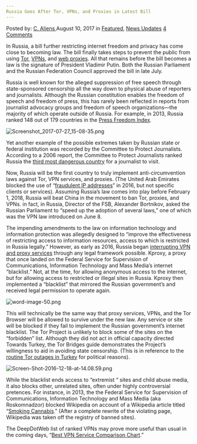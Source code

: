```yaml
---
Russia Goes After Tor, VPNs, and Proxies in Latest Bill
---
```

<article class="post-listing post-21858 post type-post status-publish format-standard has-post-thumbnail hentry category-deepdot-news category-news-updates tag-bill tag-latest tag-proxies tag-russia tag-tor tag-vpns">
    <div class="post-inner">
    <p class="post-meta">
    <span>Posted by: <a href="https://www.deepdotweb.com/author/caliens/" title="">C. Aliens </a></span>
    <span>August 10, 2017</span>
    <span>in <a href="https://www.deepdotweb.com/category/deepdot-news/" rel="category tag">Featured</a>, <a href="https://www.deepdotweb.com/category/news-updates/" rel="category tag">News Updates</a></span>
    <span><a href="https://www.deepdotweb.com/2017/08/10/russia-goes-tor-vpns-proxies-latest-bill/#comments">4 Comments</a></span>
    </p>
    <div class="clear"></div>
    <div class="entry">
    <p>In Russia, a bill further restricting internet freedom and privacy has come close to becoming law. The bill finally takes steps to prevent the public from using <a href="https://www.deepdotweb.com/tag/tor/">Tor</a>, <a href="https://www.deepdotweb.com/tag/vpn/">VPNs</a>, and <a href="https://www.deepdotweb.com/tag/proxy/">web proxies</a>. All that remains before the bill becomes a law is the signature of President Vladimir Putin. Both the Russian Parliament and the Russian Federation Council approved the bill in late July.</p>
    <p>Russia is well known for the alleged suppression of free speech through state-sponsored censorship all the way down to physical abuse of reporters and journalists. Although the Russian constitution enables the freedom of speech and freedom of press, this has rarely been reflected in reports from journalist advocacy groups and freedom of speech organizations—the majority of which operate outside of Russia. For example, in 2013, Russia ranked 148 out of 179 countries in the <a href="https://freedomhouse.org/report/freedom-press/2015/russia">Press Freedom Index</a>.</p>
    <p><img class="wp-image-21869 aligncenter" src="https://www.deepdotweb.com/wp-content/uploads/2017/08/screenshot_2017-07-27_15-08-35-png.png" alt="Screenshot_2017-07-27_15-08-35.png" srcset="https://www.deepdotweb.com/wp-content/uploads/2017/08/screenshot_2017-07-27_15-08-35-png.png 700w, https://www.deepdotweb.com/wp-content/uploads/2017/08/screenshot_2017-07-27_15-08-35-png-300x133.png 300w" sizes="(max-width: 700px) 100vw, 700px" /></p>
    <p>Yet another example of the possible extremes taken by Russian state or federal institution was recorded by the Committee to Protect Journalists. According to a 2006 report, the Committee to Protect Journalists ranked Russia the <a href="http://www.cpj.org/news/2006/europe/russia10oct06na.html">third most dangerous country</a> for a journalist to visit.</p>
    <p>Now, Russia will be the first country to truly implement anti-circumvention laws against Tor, VPN services, and proxies. (The United Arab Emirates blocked the use of “<a href="https://www.deepdotweb.com/2016/08/05/new-united-arab-emirates-law-makes-using-tor-vpns-proxies-illegal/">fraudulent IP addresses</a>” in 2016, but not specific clients or services). Assuming Russia’s law comes into play before February 1, 2018, Russia will beat China in the movement to ban Tor, proxies, and VPNs. in fact, in Russia, Director of the FSB, Alexander Bortnikov, asked the Russian Parliament to “speed up the adoption of several laws,” one of which was the VPN law introduced on June 8.</p>
    <p>The impending amendments to the law on information technology and information protection was allegedly designed to &#8220;improve the effectiveness of restricting access to information resources, access to which is restricted in Russia legally.” However, as early as 2016, Russia began <a href="http://www.rbc.ru/technology_and_media/08/06/2017/593933e69a7947e7bd831e05">interrupting VPN and proxy services</a> through any legal framework possible. Kproxy, a proxy that once landed on the Federal Service for Supervision of Communications, Information Technology and Mass Media’s internet “blacklist.” Not, at the time, for allowing anonymous access to the internet, but for allowing access to restricted or illegal sites in Russia. Kproxy then implemented a “blacklist” that mirrored the Russian government&#8217;s and received legal permission to operate again.</p>
    <p><img class="wp-image-21870 aligncenter" src="https://www.deepdotweb.com/wp-content/uploads/2017/08/word-image-50-png.png" alt="word-image-50.png" srcset="https://www.deepdotweb.com/wp-content/uploads/2017/08/word-image-50-png.png 800w, https://www.deepdotweb.com/wp-content/uploads/2017/08/word-image-50-png-300x188.png 300w" sizes="(max-width: 800px) 100vw, 800px" /></p>
    <p>This will technically be the same way that proxy services, VPNs, and the Tor Browser will be allowed to survive under the new law. Any service or site will be blocked if they fail to implement the Russian government&#8217;s internet blacklist. The Tor Project is unlikely to block some of the sites on the “forbidden” list. Although they did not act in official capacity directed Towards Turkey, the Tor Bridges guide demonstrates the Project’s willingness to aid in avoiding state censorship. (This is in reference to the <a href="https://www.deepdotweb.com/2016/12/30/turkish-government-permanently-bans-tor-vpn-services/">routine Tor outages in Turkey</a> for political reasons).</p>
    <p><img class="wp-image-21871 aligncenter" src="https://www.deepdotweb.com/wp-content/uploads/2017/08/screen-shot-2016-12-18-at-14-08-59-png.png" alt="Screen-Shot-2016-12-18-at-14.08.59.png" srcset="https://www.deepdotweb.com/wp-content/uploads/2017/08/screen-shot-2016-12-18-at-14-08-59-png.png 962w, https://www.deepdotweb.com/wp-content/uploads/2017/08/screen-shot-2016-12-18-at-14-08-59-png-300x133.png 300w" sizes="(max-width: 962px) 100vw, 962px" /></p>
    <p>While the blacklist ends access to “extremist “ sites and child abuse media, it also blocks other, unrelated sites, often under highly controversial pretences. For instance, in 2013, the the Federal Service for Supervision of Communications, Information Technology and Mass Media (aka Roskomnadzor) blocked Wikipedia on account of a Wikipedia article titled “<a href="https://ru.wikipedia.org/wiki/%D0%9A%D1%83%D1%80%D0%B5%D0%BD%D0%B8%D0%B5_%D0%BA%D0%B0%D0%BD%D0%BD%D0%B0%D0%B1%D0%B8%D1%81%D0%B0">Smoking Cannabis</a>.” (After a complete rewrite of the violating page, Wikipedia was taken off the registry of banned sites).</p>
    <p>The DeepDotWeb list of ranked VPNs may prove more useful than usual in the coming days, “<a href="https://www.deepdotweb.com/vpn-comparison-chart/">Best VPN Service Comparison Chart</a>.”</p>
    </div>
    <span style="display:none"><a href="https://www.deepdotweb.com/tag/bill/" rel="tag">bill</a> <a href="https://www.deepdotweb.com/tag/latest/" rel="tag">latest</a> <a href="https://www.deepdotweb.com/tag/proxies/" rel="tag">proxies</a> <a href="https://www.deepdotweb.com/tag/russia/" rel="tag">russia</a> <a href="https://www.deepdotweb.com/tag/tor/" rel="tag">tor</a> <a href="https://www.deepdotweb.com/tag/vpns/" rel="tag">vpns</a></span> <span style="display:none" class="updated">2017-08-10</span>
    <div style="display:none" class="vcard author" itemprop="author" itemscope itemtype="http://schema.org/Person"><strong class="fn" itemprop="name"><a href="https://www.deepdotweb.com/author/caliens/" title="Posts by C. Aliens" rel="author">C. Aliens</a></strong></div>
    </div>
</article>

